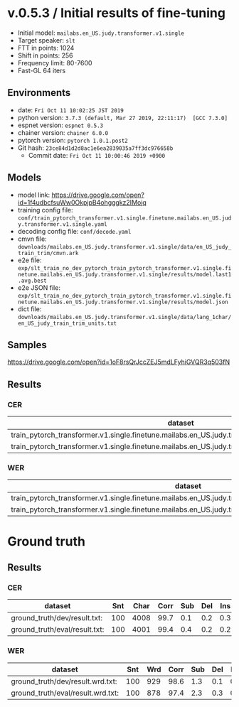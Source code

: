 # v.0.5.3 / Initial results of fine-tuning

- Initial model: `mailabs.en_US.judy.transformer.v1.single`
- Target speaker: `slt`
- FTT in points: 1024
- Shift in points: 256
- Frequency limit: 80-7600
- Fast-GL 64 iters

## Environments

- date: `Fri Oct 11 10:02:25 JST 2019`
- python version: `3.7.3 (default, Mar 27 2019, 22:11:17)  [GCC 7.3.0]`
- espnet version: `espnet 0.5.3`
- chainer version: `chainer 6.0.0`
- pytorch version: `pytorch 1.0.1.post2`
- Git hash: `23ce84d1d2d8ac1e6ea2839035a7ff3dc976658b`
  - Commit date: `Fri Oct 11 10:00:46 2019 +0900`

## Models

- model link: https://drive.google.com/open?id=1f4udbcfsuWw0OkpjpB4ohgggkz2IMojq
- training config file: `conf/train_pytorch_transformer.v1.single.finetune.mailabs.en_US.judy.transformer.v1.single.yaml`
- decoding config file: `conf/decode.yaml`
- cmvn file: `downloads/mailabs.en_US.judy.transformer.v1.single/data/en_US_judy_train_trim/cmvn.ark`
- e2e file: `exp/slt_train_no_dev_pytorch_train_pytorch_transformer.v1.single.finetune.mailabs.en_US.judy.transformer.v1.single/results/model.last1.avg.best`
- e2e JSON file: `exp/slt_train_no_dev_pytorch_train_pytorch_transformer.v1.single.finetune.mailabs.en_US.judy.transformer.v1.single/results/model.json`
- dict file: `downloads/mailabs.en_US.judy.transformer.v1.single/data/lang_1char/en_US_judy_train_trim_units.txt`

## Samples

https://drive.google.com/open?id=1oF8rsQrJccZEJ5mdLFyhiGVQR3q503fN

## Results

### CER

|dataset|Snt|Char|Corr|Sub|Del|Ins|Err|S.Err|
|---|---|---|---|---|---|---|---|---|
train_pytorch_transformer.v1.single.finetune.mailabs.en_US.judy.transformer.v1.single/dev/result.txt:|100|4008|97.6|1.1|1.3|0.6|3.0|32.0|
train_pytorch_transformer.v1.single.finetune.mailabs.en_US.judy.transformer.v1.single/eval/result.txt:|100|4001|96.9|1.4|1.7|0.7|3.8|37.0|

### WER

|dataset|Snt|Wrd|Corr|Sub|Del|Ins|Err|S.Err|
|---|---|---|---|---|---|---|---|---|
train_pytorch_transformer.v1.single.finetune.mailabs.en_US.judy.transformer.v1.single/dev/result.wrd.txt:|100|929|94.8|4.2|1.0|0.4|5.6|32.0|
train_pytorch_transformer.v1.single.finetune.mailabs.en_US.judy.transformer.v1.single/eval/result.wrd.txt:|100|878|93.5|5.5|1.0|1.1|7.6|39.0|

# Ground truth

## Results

### CER

|dataset|Snt|Char|Corr|Sub|Del|Ins|Err|S.Err|
|---|---|---|---|---|---|---|---|---|
ground_truth/dev/result.txt:|100|4008|99.7|0.1|0.2|0.3|0.6|10.0|
ground_truth/eval/result.txt:|100|4001|99.4|0.4|0.2|0.2|0.8|15.0|

### WER

|dataset|Snt|Wrd|Corr|Sub|Del|Ins|Err|S.Err|
|---|---|---|---|---|---|---|---|---|
ground_truth/dev/result.wrd.txt:|100|929|98.6|1.3|0.1|0.1|1.5|10.0|
ground_truth/eval/result.wrd.txt:|100|878|97.4|2.3|0.3|0.7|3.3|18.0|
